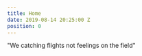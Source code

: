 ```yaml
---
title: Home
date: 2019-08-14 20:25:00 Z
position: 0
---
```


"We catching flights not feelings on the field"